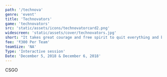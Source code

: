```yaml
---
path: '/technova'
genre: 'event'
title: 'Technovators'
game: 'technovators'
src: 'static/assets/icons/technovatorcard2.png'
widescreen: 'static/assets/cover/technovators.jpg'
short: "It takes great courage and free spirit to quit everything and build up your own empire to work on your own terms. Let's applaud the ones who successfully established their own and discover their innovations in this gathering."
fee: '₹300 Per Team'
teamSize: 'NA'
Type: 'Interactive session'
Date: 'December 5, 2018 & December 6, 2018' 
---
```


CSGO